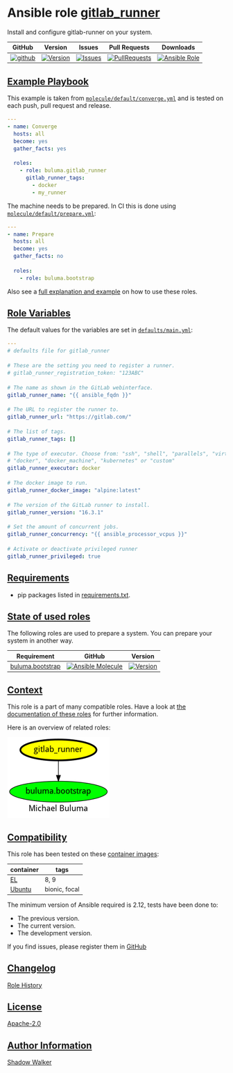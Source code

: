 # Ansible role [gitlab_runner](https://galaxy.ansible.com/ui/standalone/roles/buluma/gitlab_runner/documentation)

Install and configure gitlab-runner on your system.

|GitHub|Version|Issues|Pull Requests|Downloads|
|------|-------|------|-------------|---------|
|[![github](https://github.com/buluma/ansible-role-gitlab_runner/actions/workflows/molecule.yml/badge.svg)](https://github.com/buluma/ansible-role-gitlab_runner/actions/workflows/molecule.yml)|[![Version](https://img.shields.io/github/release/buluma/ansible-role-gitlab_runner.svg)](https://github.com/buluma/ansible-role-gitlab_runner/releases/)|[![Issues](https://img.shields.io/github/issues/buluma/ansible-role-gitlab_runner.svg)](https://github.com/buluma/ansible-role-gitlab_runner/issues/)|[![PullRequests](https://img.shields.io/github/issues-pr-closed-raw/buluma/ansible-role-gitlab_runner.svg)](https://github.com/buluma/ansible-role-gitlab_runner/pulls/)|[![Ansible Role](https://img.shields.io/ansible/role/d/buluma/gitlab_runner)](https://galaxy.ansible.com/ui/standalone/roles/buluma/gitlab_runner/documentation)|

## [Example Playbook](#example-playbook)

This example is taken from [`molecule/default/converge.yml`](https://github.com/buluma/ansible-role-gitlab_runner/blob/master/molecule/default/converge.yml) and is tested on each push, pull request and release.

```yaml
---
- name: Converge
  hosts: all
  become: yes
  gather_facts: yes

  roles:
    - role: buluma.gitlab_runner
      gitlab_runner_tags:
        - docker
        - my_runner
```

The machine needs to be prepared. In CI this is done using [`molecule/default/prepare.yml`](https://github.com/buluma/ansible-role-gitlab_runner/blob/master/molecule/default/prepare.yml):

```yaml
---
- name: Prepare
  hosts: all
  become: yes
  gather_facts: no

  roles:
    - role: buluma.bootstrap
```

Also see a [full explanation and example](https://buluma.github.io/how-to-use-these-roles.html) on how to use these roles.

## [Role Variables](#role-variables)

The default values for the variables are set in [`defaults/main.yml`](https://github.com/buluma/ansible-role-gitlab_runner/blob/master/defaults/main.yml):

```yaml
---
# defaults file for gitlab_runner

# These are the setting you need to register a runner.
# gitlab_runner_registration_token: "123ABC"

# The name as shown in the GitLab webinterface.
gitlab_runner_name: "{{ ansible_fqdn }}"

# The URL to register the runner to.
gitlab_runner_url: "https://gitlab.com/"

# The list of tags.
gitlab_runner_tags: []

# The type of executor. Choose from: "ssh", "shell", "parallels", "virtualbox",
# "docker", "docker_machine", "kubernetes" or "custom"
gitlab_runner_executor: docker

# The docker image to run.
gitlab_runner_docker_image: "alpine:latest"

# The version of the GitLab runner to install.
gitlab_runner_version: "16.3.1"

# Set the amount of concurrent jobs.
gitlab_runner_concurrency: "{{ ansible_processor_vcpus }}"

# Activate or deactivate privileged runner
gitlab_runner_privileged: true
```

## [Requirements](#requirements)

- pip packages listed in [requirements.txt](https://github.com/buluma/ansible-role-gitlab_runner/blob/master/requirements.txt).

## [State of used roles](#state-of-used-roles)

The following roles are used to prepare a system. You can prepare your system in another way.

| Requirement | GitHub | Version |
|-------------|--------|--------|
|[buluma.bootstrap](https://galaxy.ansible.com/buluma/bootstrap)|[![Ansible Molecule](https://github.com/buluma/ansible-role-bootstrap/actions/workflows/molecule.yml/badge.svg)](https://github.com/buluma/ansible-role-bootstrap/actions/workflows/molecule.yml)|[![Version](https://img.shields.io/github/release/buluma/ansible-role-bootstrap.svg)](https://github.com/shadowwalker/ansible-role-bootstrap)|

## [Context](#context)

This role is a part of many compatible roles. Have a look at [the documentation of these roles](https://buluma.github.io/) for further information.

Here is an overview of related roles:

![dependencies](https://raw.githubusercontent.com/buluma/ansible-role-gitlab_runner/png/requirements.png "Dependencies")

## [Compatibility](#compatibility)

This role has been tested on these [container images](https://hub.docker.com/u/buluma):

|container|tags|
|---------|----|
|[EL](https://hub.docker.com/r/buluma/enterpriselinux)|8, 9|
|[Ubuntu](https://hub.docker.com/r/buluma/ubuntu)|bionic, focal|

The minimum version of Ansible required is 2.12, tests have been done to:

- The previous version.
- The current version.
- The development version.

If you find issues, please register them in [GitHub](https://github.com/buluma/ansible-role-gitlab_runner/issues)

## [Changelog](#changelog)

[Role History](https://github.com/buluma/ansible-role-gitlab_runner/blob/master/CHANGELOG.md)

## [License](#license)

[Apache-2.0](https://github.com/buluma/ansible-role-gitlab_runner/blob/master/LICENSE)

## [Author Information](#author-information)

[Shadow Walker](https://buluma.github.io/)

